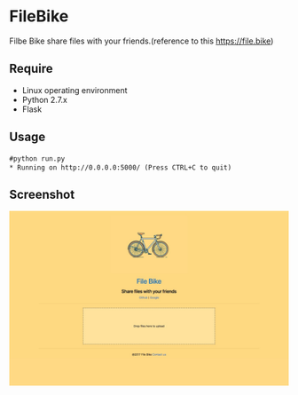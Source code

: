 
# FileBike
Filbe Bike share files with your friends.(reference to this https://file.bike)

## Require
 - Linux operating environment
 - Python 2.7.x 
 - Flask


## Usage

```
#python run.py 
* Running on http://0.0.0.0:5000/ (Press CTRL+C to quit) 

```

## Screenshot
![avatar](https://raw.githubusercontent.com/man-laughing/FileBike/master/Res/screenshot.png)
